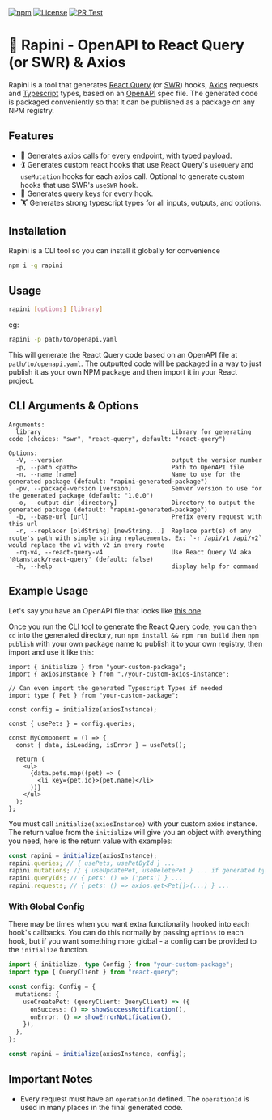 [![npm](https://img.shields.io/npm/v/rapini.svg)](http://npm.im/rapini)
[![License](https://img.shields.io/github/license/rametta/rapini)](https://opensource.org/licenses/Apache-2.0)
[![PR Test](https://github.com/rametta/rapini/actions/workflows/test.yml/badge.svg)](https://github.com/rametta/rapini/actions/workflows/test.yml)

# :leafy_green: Rapini - OpenAPI to React Query (or SWR) & Axios

Rapini is a tool that generates [React Query](https://react-query.tanstack.com/) (or [SWR](https://swr.vercel.app/)) hooks, [Axios](https://axios-http.com/) requests and [Typescript](https://www.typescriptlang.org/) types, based on an [OpenAPI](https://www.openapis.org/) spec file.
The generated code is packaged conveniently so that it can be published as a package on any NPM registry.

## Features

- :bicyclist: Generates axios calls for every endpoint, with typed payload.
- :golfing: Generates custom react hooks that use React Query's `useQuery` and `useMutation` hooks for each axios call. Optional to generate custom hooks that use SWR's `useSWR` hook.
- :rowboat: Generates query keys for every hook.
- :weight_lifting: Generates strong typescript types for all inputs, outputs, and options.

## Installation

Rapini is a CLI tool so you can install it globally for convenience

```sh
npm i -g rapini
```

## Usage

```sh
rapini [options] [library]
```

eg:

```sh
rapini -p path/to/openapi.yaml
```

This will generate the React Query code based on an OpenAPI file at `path/to/openapi.yaml`. The outputted code will be packaged in a way to just publish it as your own NPM package and then import it in your React project.

## CLI Arguments & Options

```
Arguments:
  library                                    Library for generating code (choices: "swr", "react-query", default: "react-query")

Options:
  -V, --version                              output the version number
  -p, --path <path>                          Path to OpenAPI file
  -n, --name [name]                          Name to use for the generated package (default: "rapini-generated-package")
  -pv, --package-version [version]           Semver version to use for the generated package (default: "1.0.0")
  -o, --output-dir [directory]               Directory to output the generated package (default: "rapini-generated-package")
  -b, --base-url [url]                       Prefix every request with this url
  -r, --replacer [oldString] [newString...]  Replace part(s) of any route's path with simple string replacements. Ex: `-r /api/v1 /api/v2` would replace the v1 with v2 in every route
  -rq-v4, --react-query-v4                   Use React Query V4 aka '@tanstack/react-query' (default: false)
  -h, --help                                 display help for command
```

## Example Usage

Let's say you have an OpenAPI file that looks like [this one](./example-openapi.yaml).

Once you run the CLI tool to generate the React Query code, you can then `cd` into the generated directory, run `npm install && npm run build` then `npm publish` with your own package name to publish it to your own registry, then import and use it like this:

```tsx
import { initialize } from "your-custom-package";
import { axiosInstance } from "./your-custom-axios-instance";

// Can even import the generated Typescript Types if needed
import type { Pet } from "your-custom-package";

const config = initialize(axiosInstance);

const { usePets } = config.queries;

const MyComponent = () => {
  const { data, isLoading, isError } = usePets();

  return (
    <ul>
      {data.pets.map((pet) => (
        <li key={pet.id}>{pet.name}</li>
      ))}
    </ul>
  );
};
```

You must call `initialize(axiosInstance)` with your custom axios instance. The return value from the `initialize` will give you an object with everything you need, here is the return value with examples:

```ts
const rapini = initialize(axiosInstance);
rapini.queries; // { usePets, usePetById } ...
rapini.mutations; // { useUpdatePet, useDeletePet } ... if generated by SWR, there will be no property `mutations`
rapini.queryIds; // { pets: () => ['pets'] } ...
rapini.requests; // { pets: () => axios.get<Pet[]>(...) } ...
```

### With Global Config

There may be times when you want extra functionality hooked into each hook's callbacks. You can do this normally by passing `options` to each hook, but if you want something more global - a config can be provided to the `initialize` function.

```ts
import { initialize, type Config } from "your-custom-package";
import type { QueryClient } from "react-query";

const config: Config = {
  mutations: {
    useCreatePet: (queryClient: QueryClient) => ({
      onSuccess: () => showSuccessNotification(),
      onError: () => showErrorNotification(),
    }),
  },
};

const rapini = initialize(axiosInstance, config);
```

## Important Notes

- Every request must have an `operationId` defined. The `operationId` is used in many places in the final generated code.
